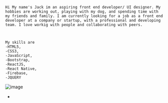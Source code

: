     Hi My name's Jack im an aspiring front end developer/ UI designer. My hobbies are working out, playing with my dog, and spending time with my friends and family. I am currently looking for a job as a front end developer at a company or startup, with a professional and developing team. I love workig with people and collaborating with peers. 
    
    
    
    My skills are
    -HTML5,
    -CSS3,
    -JavaScript,
    -Bootstrap,
    -ReactJS,
    -React Native,
    -Firebase,
    -JQUERY
    
    

     
![image](https://user-images.githubusercontent.com/81959688/224584553-11cf4303-fc91-4d28-9844-cfbcd30be52d.png)

-
